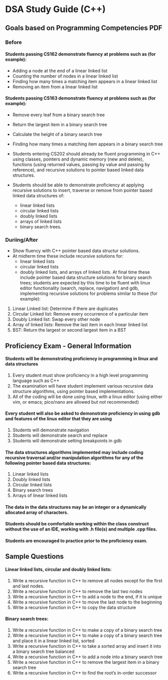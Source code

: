 # DSA Study Guide (C++)

## Goals based on Programming Competencies PDF

### Before

#### Students passing CS162 demonstrate fluency at problems such as (for example):

- Adding a node at the end of a linear linked list
- Counting the number of nodes in a linear linked list
- Finding how many times a matching item appears in a linear linked list
- Removing an item from a linear linked list

#### Students passing CS163 demonstrate fluency at problems such as (for example):

- Remove every leaf from a binary search tree
- Return the largest item in a binary search tree
- Calculate the height of a binary search tree
- Finding how many times a matching item appears in a binary search tree

- Students entering CS202 should already be fluent programming in C++ using classes, pointers and dynamic memory (new and delete), functions (using returned values, passing by value and passing by reference), and recursive solutions to pointer based linked data structures.
- Students should be able to demonstrate proficiency at applying recursive solutions to insert, traverse or remove from pointer based linked data structures of:
  - linear linked lists
  - circular linked lists
  - doubly linked lists
  - arrays of linked lists
  - binary search trees.

### Duriing/After

- Show fluency with C++ pointer based data structur solutions.
- At midterm time these include recursive solutions for:
  - linear linked lists
  - circular linked lists
  - doubly linked lists, and arrays of linked lists. At final time these include pointer based data structure solutions for binary search trees; students are expected by this time to be fluent with linux editor functionality (search, replace, navigation) and gdb, implementing recursive solutions for problems similar to these (for example):

1. Linear Linked list: Determine if there are duplicates
2. Circular Linked list: Remove every occurrence of a particular item
3. Doubly Linked list: Swap every other node
4. Array of linked lists: Remove the last item in each linear linked list
5. BST: Return the largest or second largest item in a BST

## Proficiency Exam - General Information

#### Students will be demonstrating proficiency in programming in linux and data structures

1. Every student must show proficiency in a high level programming language such as C++
2. The examination will have student implement various recursive data structure algorithms, using pointer based implementations.
3. All of the coding will be done using linux, with a linux editor (using either vim, or emacs; pico/nano are allowed but not recommended)

#### Every student will also be asked to demonstrate proficiency in using gdb and features of the linux editor that they are using

1. Students will demonstrate navigation
2. Students will demonstrate search and replace
3. Students will demonstrate setting breakpoints in gdb

#### The data structures algorithms implemented may include coding recursive traversal and/or manipulation algorithms for any of the following pointer based data structures:

1. Linear linked lists
2. Doubly linked lists
3. Circular linked lists
4. Binary search trees
5. Arrays of linear linked lists

#### The data in the data structures may be an integer or a dynamically allocated array of characters.

#### Students should be comfortable working within the class construct without the use of an IDE, working with .h file(s) and multiple .cpp files.

#### Students are encouraged to practice prior to the proficiency exam.

## Sample Questions

#### Linear linked lists, circular and doubly linked lists:

1. Write a recursive function in C++ to remove all nodes except for the first and last nodes.
2. Write a recursive function in C++ to remove the last two nodes
3. Write a recursive function in C++ to add a node to the end, if it is unique
4. Write a recursive function in C++ to move the last node to the beginning
5. Write a recursive function in C++ to copy the data structure

#### Binary search trees:

1. Write a recursive function in C++ to make a copy of a binary search tree
2. Write a recursive function in C++ to make a copy of a binary search tree and place it in a
   linear linked list, sorted
3. Write a recursive function in C++ to take a sorted array and insert it into a binary search
   tree balanced
4. Write a recursive function in C++ to add a node into a binary search tree
5. Write a recursive function in C++ to remove the largest item in a binary search tree
6. Write a recursive function in C++ to find the root’s in-order successor
